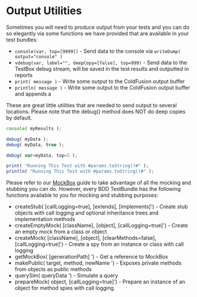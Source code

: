 # Output Utilities

Sometimes you will need to produce output from your tests and you can do so elegantly via some functions we have provided that are available in your test bundles:

* `console(var, top=[9999])` - Send data to the console via `writeDump( output="console" )`
* `vdebug(var, label="", deepCopy=[false], top=999)` - Send data to the TestBox debug stream, will be saved in the test results and outputted in reports
* `print( message )` - Write some output to the ColdFusion output buffer
* `println( message )` - Write some output to the ColdFusion output buffer and appends a

These are great little utilities that are needed to send output to several locations. Please note that the debug() method does NOT do deep copies by default.

```javascript
console( myResults );

debug( myData );
debug( myData, true );

debug( var=myData, top=5 );

print( "Running This Test with #params.toString()#" );
println( "Running This Test with #params.toString()#" );
```

Please refer to our [MockBox](http://wiki.coldbox.org/wiki/MockBox.cfm) guide to take advantage of all the mocking and stubbing you can do. However, every BDD TestBundle has the following functions available to you for mocking and stubbing purposes:

* createStub( [callLogging=true], [extends], [implements]') - Create stub objects with call logging and optional inheritance trees and implementation methods
* createEmptyMock( [className], [object], [callLogging=true]') - Create an empty mock from a class or object
* createMock( [className], [object], [clearMethods=false], [callLogging=true]') - Create a spy from an instance or class with call logging
* getMockBox( [generationPath] ') - Get a reference to MockBox
* makePublic( target, method, newName ') - Exposes private methods from objects as public methods
* querySim( queryData ') - Simulate a query
* prepareMock( object, [callLogging=true]') - Prepare an instance of an object for method spies with call logging
